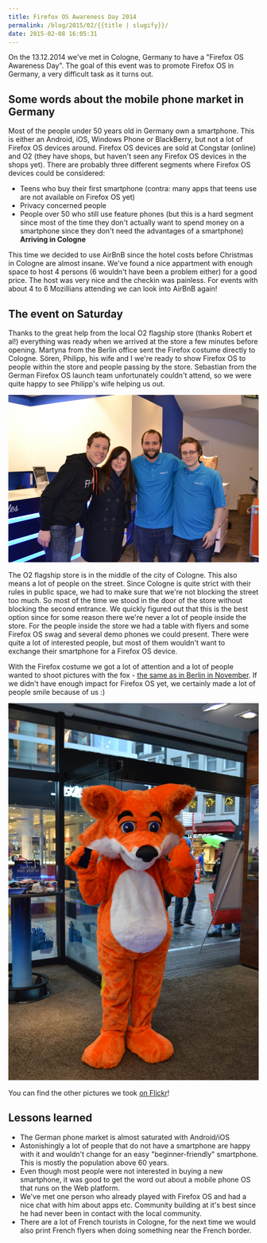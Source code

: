 ```yaml
---
title: Firefox OS Awareness Day 2014
permalink: /blog/2015/02/{{title | slugify}}/
date: 2015-02-08 16:05:31
---
```


On the 13.12.2014 we've met in Cologne, Germany to have a "Firefox OS Awareness Day". The goal of this event was to promote Firefox OS in Germany, a very difficult task as it turns out.

<!-- excerpt -->

## Some words about the mobile phone market in Germany

Most of the people under 50 years old in Germany own a smartphone. This is either an Android, iOS, Windows Phone or BlackBerry, but not a lot of Firefox OS devices around. Firefox OS devices are sold at Congstar (online) and O2 (they have shops, but haven't seen any Firefox OS devices in the shops yet). There are probably three different segments where Firefox OS devices could be considered:

*   Teens who buy their first smartphone (contra: many apps that teens use are not available on Firefox OS yet)
*   Privacy concerned people
*   People over 50 who still use feature phones (but this is a hard segment since most of the time they don't actually want to spend money on a smartphone since they don't need the advantages of a smartphone)
**Arriving in Cologne**

This time we decided to use AirBnB since the hotel costs before Christmas in Cologne are almost insane. We've found a nice appartment with enough space to host 4 persons (6 wouldn't have been a problem either) for a good price. The host was very nice and the checkin was painless. For events with about 4 to 6 Mozillians attending we can look into AirBnB again!

## The event on Saturday

Thanks to the great help from the local O2 flagship store (thanks Robert et al!) everything was ready when we arrived at the store a few minutes before opening. Martyna from the Berlin office sent the Firefox costume directly to Cologne. Sören, Philipp, his wife and I we're ready to show Firefox OS to people within the store and people passing by the store. Sebastian from the German Firefox OS launch team unfortunately couldn't attend, so we were quite happy to see Philipp's wife helping us out.

[![Team picture](/images/2015/02/DSC_0126.jpg)](/images/2015/02/DSC_0126.jpg)

The O2 flagship store is in the middle of the city of Cologne. This also means a lot of people on the street. Since Cologne is quite strict with their rules in public space, we had to make sure that we're not blocking the street too much. So most of the time we stood in the door of the store without blocking the second entrance. We quickly figured out that this is the best option since for some reason there we're never a lot of people inside the store. For the people inside the store we had a table with flyers and some Firefox OS swag and several demo phones we could present. There were quite a lot of interested people, but most of them wouldn't want to exchange their smartphone for a Firefox OS device.

With the Firefox costume we got a lot of attention and a lot of people wanted to shoot pictures with the fox - [the same as in Berlin in November](https://www.flickr.com/search/?tags=fx10mozber). If we didn't have enough impact for Firefox OS yet, we certainly made a lot of people smile because of us :)

[![DSC_0019](/images/2015/02/DSC_0019.jpg)](/images/2015/02/DSC_0019.jpg)

You can find the other pictures we took [on Flickr](https://www.flickr.com/photos/128655475@N02/sets/72157650287330397/)!

## Lessons learned

*   The German phone market is almost saturated with Android/iOS
*   Astonishingly a lot of people that do not have a smartphone are happy with it and wouldn't change for an easy "beginner-friendly" smartphone. This is mostly the population above 60 years.
*   Even though most people were not interested in buying a new smartphone, it was good to get the word out about a mobile phone OS that runs on the Web platform.
*   We've met one person who already played with Firefox OS and had a nice chat with him about apps etc. Community building at it's best since he had never been in contact with the local community.
*   There are a lot of French tourists in Cologne, for the next time we would also print French flyers when doing something near the French border.
